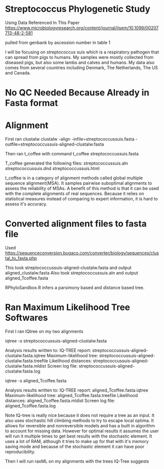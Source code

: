 # Streptococcus Phylogenetic Study
Using Data Referenced In This Paper 
https://www.microbiologyresearch.org/content/journal/ijsem/10.1099/00207713-48-2-581

pulled from genbank by ascession number in table 1

I will be focusing on streptococcus suis which is a respiratory pathogen that can spread from pigs to humans. My samples were mostly collected from diseased pigs, but also some lambs and calves and humans. My data also comes from several countries including Denmark, The Netherlands, The US and Canada.

# No QC Needed Because Already in Fasta format
# Alignment
First ran clustalw
clustalw -align -infile=streptococcussuis.fasta -outfile=streptococcussuis-aligned-clustalw.fasta

Then ran t_coffee with command
t_coffee streptococcussuis.fasta

T_coffee generated the following files:
streptococcussuis.aln
streptococcussuis.dnd
streptococcussuis.html

t_coffee is in a category of alignment methods called global multiple sequence alignment(MSA). It samples pairwise suboptimal alignments to assess the reliability of MSAs. A benefit of this method is that it can be used with the complete alignments of real sequences. Because it relies on statistical measures instead of comparing to expert information, it is hard to assess it's accuracy.

# Converted alignment files to fasta file
Used https://sequenceconversion.bugaco.com/converter/biology/sequences/clustal_to_fasta.php

This took streptococcussuis-aligned-clustalw.fasta and output aligned_clustalw.fasta
Also took streptococcussuis.aln and output aligned_Tcoffee.fasta

RPhyloSandbox.R infers a parsimony based and distance based tree.

# Ran Maximum Likelihood Tree Softwares

First I ran IQtree on my two alignments

iqtree -s streptococcussuis-aligned-clustalw.fasta

Analysis results written to: 
  IQ-TREE report:                streptococcussuis-aligned-clustalw.fasta.iqtree
  Maximum-likelihood tree:       streptococcussuis-aligned-clustalw.fasta.treefile
  Likelihood distances:          streptococcussuis-aligned-clustalw.fasta.mldist
  Screen log file:               streptococcussuis-aligned-clustalw.fasta.log

iqtree -s aligned_Tcoffee.fasta

Analysis results written to: 
  IQ-TREE report:                aligned_Tcoffee.fasta.iqtree
  Maximum-likelihood tree:       aligned_Tcoffee.fasta.treefile
  Likelihood distances:          aligned_Tcoffee.fasta.mldist
  Screen log file:               aligned_Tcoffee.fasta.log
  
Note IQ-tree is really nice because it does not require a tree as an input. It also uses stochastic hill climbing methods to try to escape local optima. It allows for reversible and nonreversible models and has a built in algorithm to account for missing data. However for optimal results it assumes the user will run it multiple times to get best results with the stochastic element. It uses a lot of RAM, although it tries to make up for that with it's memory saving mode and because of the stochastic element it can have poor reproducibility.

  Then I will run raxML on my alignments with the trees IQ-Tree suggests
  

  
